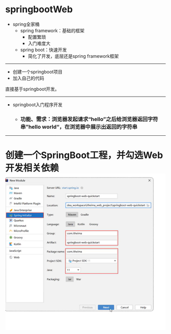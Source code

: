 # springbootWeb

* spring全家桶
  * spring framework：基础的框架
    * 配置繁琐
    * 入门难度大
  * spring boot：快速开发 
    * 简化了开发，底层还是spring framework框架

---

* 创建一个springboot项目
* 加入自己的代码

直接基于springboot开发。

---

* springboot入门程序开发

  * ### 功能、需求：浏览器发起请求“hello”之后给浏览器返回字符串”hello world“，在浏览器中展示出返回的字符串

---

# 创建一个SpringBoot工程，并勾选Web开发相关依赖<img src="https://raw.githubusercontent.com/sandeulllll/blog-img/main/img/202310012042075.png" alt="image-20231001204240016" style="zoom:200%;" />